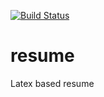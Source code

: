 [![Build Status](https://img.shields.io/github/workflow/status/brona90/resume/Build%20LaTeX%20document?style=for-the-badge)](https://github.com/brona90/resume/actions?query=workflow%3A%22Build+LaTeX+document%22)

# resume
Latex based resume
